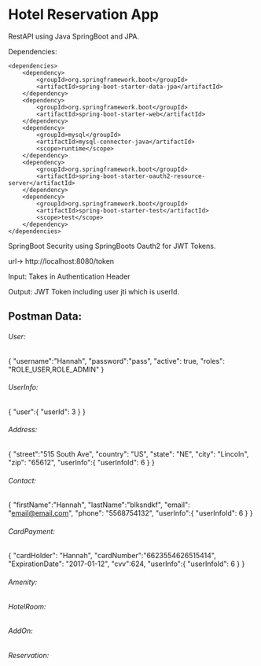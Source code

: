 # Hotel Reservation App



RestAPI using Java SpringBoot and JPA.

Dependencies:

	<dependencies>
		<dependency>
			<groupId>org.springframework.boot</groupId>
			<artifactId>spring-boot-starter-data-jpa</artifactId>
		</dependency>
		<dependency>
			<groupId>org.springframework.boot</groupId>
			<artifactId>spring-boot-starter-web</artifactId>
		</dependency>
		<dependency>
			<groupId>mysql</groupId>
			<artifactId>mysql-connector-java</artifactId>
			<scope>runtime</scope>
		</dependency>
		<dependency>
			<groupId>org.springframework.boot</groupId>
			<artifactId>spring-boot-starter-oauth2-resource-server</artifactId>
		</dependency>
		<dependency>
			<groupId>org.springframework.boot</groupId>
			<artifactId>spring-boot-starter-test</artifactId>
			<scope>test</scope>
		</dependency>
	</dependencies>

SpringBoot Security using SpringBoots Oauth2 for JWT Tokens.

url-> http://localhost:8080/token

Input: Takes in Authentication Header

Output: JWT Token including user jti which is userId.

## Postman Data:

###### User:

{
    "username":"Hannah",
    "password":"pass",
    "active": true,
    "roles": "ROLE_USER,ROLE_ADMIN"
}

###### UserInfo:
{
    "user":{
        "userId": 3
    }
}

###### Address:

{
    "street":"515 South Ave",
     "country": "US",
     "state": "NE",
     "city": "Lincoln",
     "zip": "65612",
    "userInfo":{
    "userInfoId": 6
    }
}

###### Contact:

{
    "firstName":"Hannah",
    "lastName":"blksndkf",
    "email": "email@email.com",
    "phone": "5568754132",
    "userInfo":{
    "userInfoId": 6
    }
}

###### CardPayment:

{
    "cardHolder": "Hannah",
    "cardNumber":"6623554626515414",
    "ExpirationDate": "2017-01-12",
    "cvv":624,
    "userInfo":{
    "userInfoId": 6
    }
}

###### Amenity:

###### HotelRoom:

###### AddOn:

###### Reservation:
